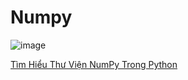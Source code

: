 # Numpy

![image](https://user-images.githubusercontent.com/92797788/235734820-bcbf683c-e853-4dfa-ad82-8ea3a06fcec4.png)


[Tìm Hiểu Thư Viện NumPy Trong Python](https://codelearn.io/sharing/tim-hieu-thu-vien-numpy-trong-python)
